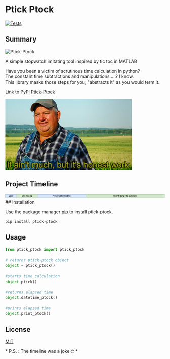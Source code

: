 # Ptick Ptock

[![Tests](https://github.com/ADorigi/ptick-ptock/actions/workflows/tests.yaml/badge.svg?branch=main)](https://github.com/ADorigi/ptick-ptock/actions/workflows/tests.yaml)  

## Summary

![Ptick-Ptock](https://media1.giphy.com/media/Qz4RaxcOh4qndWOG5N/giphy.gif)

A simple stopwatch imitating tool inspired by tic toc in MATLAB 

Have you been a victim of scrutinous time calculation in python?  
The constant time subtractions and manipulations.....? I know.  
This library masks those steps for you; "abstracts it" as you would term it.  

Link to PyPi [Ptick-Ptock](https://pypi.org/project/ptick-ptock/)

<img src="honest_work.jpeg" alt="HonestWork" width="400"/>

## Project Timeline

<img src="Timeline.jpg" alt="Timeline" width="1000"/>  
## Installation

Use the package manager [pip](https://pip.pypa.io/en/stable/) to install ptick-ptock.

```bash
pip install ptick-ptock
```
## Usage

```python
from ptick_ptock import ptick_ptock

# returns ptick-ptock object
object = ptick_ptock()

#starts time calculation
object.ptick()

#returns elapsed time
object.datetime_ptock()

#prints elapsed time
object.print_ptock()
```

## License
[MIT](https://choosealicense.com/licenses/mit/)



\* P.S. : The timeline was a joke 🤓 \*
